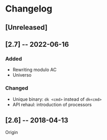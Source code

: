 # Changelog

## [Unreleased]

## [2.7] -- 2022-06-16

### Added

- Rewriting modulo AC
- Universo

### Changed

- Unique binary: `dk <cmd>` instead of `dk<cmd>`
- API rehaul: introduction of processors

## [2.6] -- 2018-04-13

Origin
